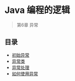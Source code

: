 #   Java 编程的逻辑

>   第6章 异常


##  目录
-   [初始异常](10x.md)
-   [异常类](11x.md)
-   [异常处理](12x.md)
-   [如何使用异常](13x.md)

